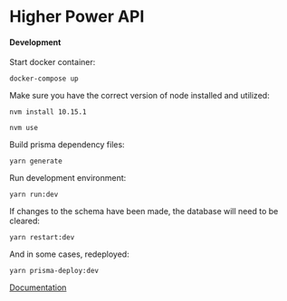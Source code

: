 # Higher Power API

#### Development

Start docker container:

`docker-compose up`

Make sure you have the correct version of node installed and utilized:

`nvm install 10.15.1`

`nvm use`

Build prisma dependency files:

`yarn generate`

Run development environment:

`yarn run:dev`

If changes to the schema have been made, the database will need to be cleared:

`yarn restart:dev`

And in some cases, redeployed:

`yarn prisma-deploy:dev`


[Documentation](https://github.com/ashby/self/blob/master/README.md)